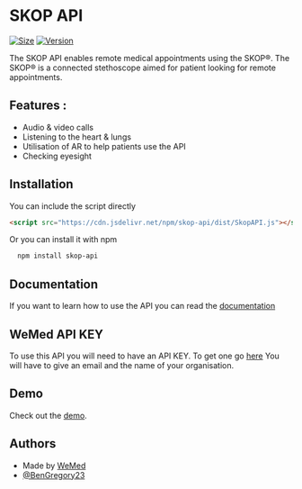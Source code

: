 
# SKOP API

[![Size](https://img.shields.io/badge/Size-1.6MB-FFFFFF.svg)]() 
[![Version](https://img.shields.io/badge/Version-1.1.2-FFFFF.svg)]()


The SKOP API enables remote medical appointments using the SKOP®. The SKOP® is a connected stethoscope aimed for patient looking for remote appointments. 

## Features :
- Audio & video calls
- Listening to the heart & lungs
- Utilisation of AR to help patients use the API
- Checking eyesight


## Installation

You can include the script directly 
```html
<script src="https://cdn.jsdelivr.net/npm/skop-api/dist/SkopAPI.js"></script>

```

Or you can install it with npm

```bash
  npm install skop-api
```
    
## Documentation

If you want to learn how to use the API you can read the [documentation](https://bengregory23.github.io/SKOP-API-documentation/#/)


## WeMed API KEY
To use this API you will need to have an API KEY. To get one go [here](https://en.wemed.fr/inscription-api-skop)
You will have to give an email and the name of your organisation.

## Demo

Check out the [demo](https://halfred.wemed.fr/demo/). 

## Authors
- Made by [WeMed](https://wemed.fr)
- [@BenGregory23](https://www.github.com/BenGregory23)



